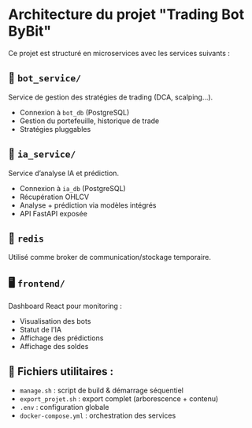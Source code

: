 # Architecture du projet "Trading Bot ByBit"

Ce projet est structuré en microservices avec les services suivants :

## 🔹 `bot_service/`
Service de gestion des stratégies de trading (DCA, scalping...).

- Connexion à `bot_db` (PostgreSQL)
- Gestion du portefeuille, historique de trade
- Stratégies pluggables

## 🔷 `ia_service/`
Service d’analyse IA et prédiction.

- Connexion à `ia_db` (PostgreSQL)
- Récupération OHLCV
- Analyse + prédiction via modèles intégrés
- API FastAPI exposée

## 🧠 `redis`
Utilisé comme broker de communication/stockage temporaire.

## 🖥️ `frontend/`
Dashboard React pour monitoring :

- Visualisation des bots
- Statut de l’IA
- Affichage des prédictions
- Affichage des soldes

## 🔧 Fichiers utilitaires :

- `manage.sh` : script de build & démarrage séquentiel
- `export_projet.sh` : export complet (arborescence + contenu)
- `.env` : configuration globale
- `docker-compose.yml` : orchestration des services
